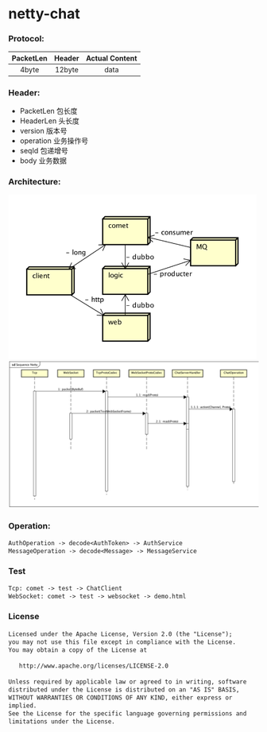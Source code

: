# netty-chat

### Protocol:

| PacketLen  | Header  | Actual Content |
| :----: |:-------:| :-------------:|
| 4byte  | 12byte   |   data  |

###  Header:
- PacketLen 包长度
- HeaderLen 头长度
- version   版本号
- operation 业务操作号
- seqId     包递增号
- body      业务数据

### Architecture:

<img src="https://raw.githubusercontent.com/im-qq/netty-chat/master/docs/architecture.png" width="500">
<img src="https://raw.githubusercontent.com/im-qq/netty-chat/master/docs/proto.png" width="800">

### Operation:

    AuthOperation -> decode<AuthToken> -> AuthService
    MessageOperation -> decode<Message> -> MessageService

### Test

    Tcp: comet -> test -> ChatClient
    WebSocket: comet -> test -> websocket -> demo.html
    
### License
    
    Licensed under the Apache License, Version 2.0 (the "License");
    you may not use this file except in compliance with the License.
    You may obtain a copy of the License at
    
       http://www.apache.org/licenses/LICENSE-2.0
    
    Unless required by applicable law or agreed to in writing, software
    distributed under the License is distributed on an "AS IS" BASIS,
    WITHOUT WARRANTIES OR CONDITIONS OF ANY KIND, either express or implied.
    See the License for the specific language governing permissions and
    limitations under the License.